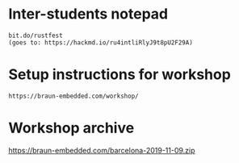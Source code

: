 Inter-students notepad
======================


    bit.do/rustfest
    (goes to: https://hackmd.io/ru4intliRlyJ9t8pU2F29A)

Setup instructions for workshop
===============================

    https://braun-embedded.com/workshop/


Workshop archive
================

https://braun-embedded.com/barcelona-2019-11-09.zip



